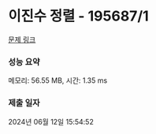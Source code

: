 # 이진수 정렬 - 195687/1 

[문제 링크](https://level.goorm.io/exam/195687/%EC%9D%B4%EC%A7%84%EC%88%98-%EC%A0%95%EB%A0%AC/quiz/1) 

### 성능 요약

메모리: 56.55 MB, 시간: 1.35 ms

### 제출 일자

2024년 06월 12일 15:54:52

